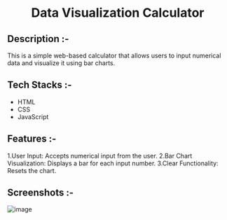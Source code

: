 # <p align="center">Data Visualization Calculator</p>

## Description :-

This is a simple web-based calculator that allows users to input numerical data and visualize it using bar charts.

## Tech Stacks :-

- HTML
- CSS
- JavaScript

## Features :-

1.User Input: Accepts numerical input from the user.
2.Bar Chart Visualization: Displays a bar for each input number.
3.Clear Functionality: Resets the chart.

## Screenshots :-

![image](https://github.com/user-attachments/assets/e0865b50-ff02-4d49-b90d-2cddc10407cb)
